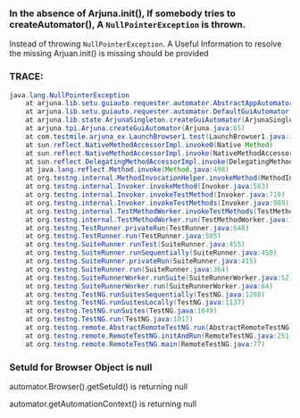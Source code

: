 
### In the absence of Arjuna.init(), If somebody tries to createAutomator(), A `NullPointerException` is thrown.

Instead of throwing `NullPointerException`. A Useful Information to resolve the missing Arjuan.init() is missing should be provided

### TRACE:
```java
java.lang.NullPointerException
	at arjuna.lib.setu.guiauto.requester.automator.AbstractAppAutomator.<init>(AbstractAppAutomator.java:60)
	at arjuna.lib.setu.guiauto.requester.automator.DefaultGuiAutomator.<init>(DefaultGuiAutomator.java:34)
	at arjuna.lib.state.ArjunaSingleton.createGuiAutomator(ArjunaSingleton.java:120)
	at arjuna.tpi.Arjuna.createGuiAutomator(Arjuna.java:65)
	at com.testmile.arjuna_ex.LaunchBrowser1.test(LaunchBrowser1.java:12)
	at sun.reflect.NativeMethodAccessorImpl.invoke0(Native Method)
	at sun.reflect.NativeMethodAccessorImpl.invoke(NativeMethodAccessorImpl.java:62)
	at sun.reflect.DelegatingMethodAccessorImpl.invoke(DelegatingMethodAccessorImpl.java:43)
	at java.lang.reflect.Method.invoke(Method.java:498)
	at org.testng.internal.MethodInvocationHelper.invokeMethod(MethodInvocationHelper.java:124)
	at org.testng.internal.Invoker.invokeMethod(Invoker.java:583)
	at org.testng.internal.Invoker.invokeTestMethod(Invoker.java:719)
	at org.testng.internal.Invoker.invokeTestMethods(Invoker.java:989)
	at org.testng.internal.TestMethodWorker.invokeTestMethods(TestMethodWorker.java:125)
	at org.testng.internal.TestMethodWorker.run(TestMethodWorker.java:109)
	at org.testng.TestRunner.privateRun(TestRunner.java:648)
	at org.testng.TestRunner.run(TestRunner.java:505)
	at org.testng.SuiteRunner.runTest(SuiteRunner.java:455)
	at org.testng.SuiteRunner.runSequentially(SuiteRunner.java:450)
	at org.testng.SuiteRunner.privateRun(SuiteRunner.java:415)
	at org.testng.SuiteRunner.run(SuiteRunner.java:364)
	at org.testng.SuiteRunnerWorker.runSuite(SuiteRunnerWorker.java:52)
	at org.testng.SuiteRunnerWorker.run(SuiteRunnerWorker.java:84)
	at org.testng.TestNG.runSuitesSequentially(TestNG.java:1208)
	at org.testng.TestNG.runSuitesLocally(TestNG.java:1137)
	at org.testng.TestNG.runSuites(TestNG.java:1049)
	at org.testng.TestNG.run(TestNG.java:1017)
	at org.testng.remote.AbstractRemoteTestNG.run(AbstractRemoteTestNG.java:114)
	at org.testng.remote.RemoteTestNG.initAndRun(RemoteTestNG.java:251)
	at org.testng.remote.RemoteTestNG.main(RemoteTestNG.java:77)
```


### SetuId for Browser Object is null
automator.Browser().getSetuId() is returning null

automator.getAutomationContext() is returning null